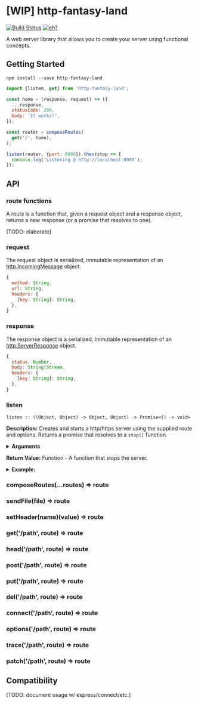 # [WIP] http-fantasy-land

[![Build Status](https://travis-ci.org/spudly/http-fantasy-land.svg?branch=master)](https://travis-ci.org/spudly/http-fantasy-land)
[![eh?](https://codecov.io/gh/spudly/http-fantasy-land/branch/master/graph/badge.svg)](https://codecov.io/gh/spudly/http-fantasy-land)

A web server library that allows you to create your server using functional concepts.

## Getting Started

```
npm install --save http-fantasy-land
```

```js
import {listen, get} from 'http-fantasy-land';

const home = (response, request) => ({
  ...response,
  statusCode: 200,
  body: 'It works!',
});

const router = composeRoutes(
  get('/', home),
);

listen(router, {port: 8080}).then(stop => {
  console.log('Listening @ http://localhost:8080');
});
```

## API

### route functions

A route is a function that, given a request object and a response object, returns a new response (or a promise that resolves to one).

[TODO: elaborate]

### request

The request object is serialized, immutable representation of an [http.IncomingMessage](https://nodejs.org/dist/latest/docs/api/http.html#http_class_http_incomingmessage) object.

```js
{
  method: String,
  url: String,
  headers: {
    [key: String]: String,
  },
}
```

### response

The response object is a serialized, immutable representation of an [http.ServerResponse](https://nodejs.org/dist/latest/docs/api/http.html#http_class_http_serverresponse) object.

```js
{
  status: Number,
  body: String|Stream,
  headers: {
    [key: String]: String,
  },
}
```

### listen
`listen :: ((Object, Object) -> Object, Object) -> Promise<() -> void>`

**Description:**
Creates and starts a http/https server using the supplied route and options. Returns a promise that resolves to a `stop()` function.

<details>
  <summary><strong>Arguments</strong></summary>
  <dl>
    <dt>route :: (Object, Object) -> Object</dt>
    <dd>A Route function. Accepts a response object and a request object. Returns a new response object.</dd>
    <dt>options :: Object</dt>
    <dd>

Server Configuration Options. Accepts port, hostname, and backlog from [http.listen](https://nodejs.org/dist/latest-v7.x/docs/api/http.html#http_server_listen_port_hostname_backlog_callback), as well as any option accepted by [https.createServer](https://nodejs.org/dist/latest-v7.x/docs/api/https.html#https_https_createserver_options_requestlistener)

See the links above for detailed descriptions of each option.
    </dd>
  </dl>
</details>

**Return Value:** Function - A function that stops the server.

<details>
  <summary><strong>Example:</strong></summary>

```js
listen(route, {port: 8080}).then(stop => {
  console.log('Listening @ http://localhost:8080');
  setTimeout(() => {
    stop();
    console.log('Server stopped!');
  }, 500);
});
```
</details>

### composeRoutes(...routes) => route

### sendFile(file) => route

### setHeader(name)(value) => route

### get('/path', route) => route

### head('/path', route) => route

### post('/path', route) => route

### put('/path', route) => route

### del('/path', route) => route

### connect('/path', route) => route

### options('/path', route) => route

### trace('/path', route) => route

### patch('/path', route) => route

## Compatibility

[TODO: document usage w/ express/connect/etc.]
